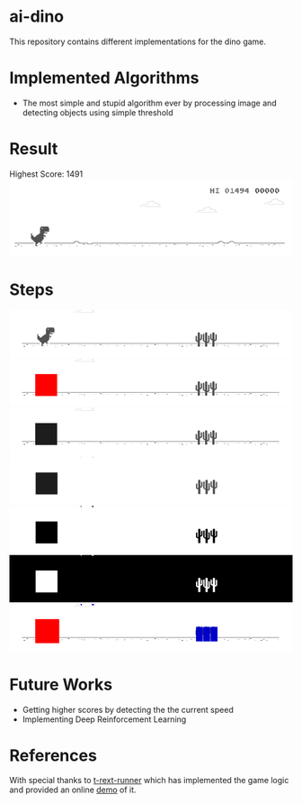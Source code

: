 # ai-dino
This repository contains different implementations for the dino game.

# Implemented Algorithms
- The most simple and stupid algorithm ever by processing image and detecting objects using simple threshold


# Result
Highest Score: 1491
![Dino Gif](_doc/dino.gif)

# Steps
![Image 1](_doc/75-image1.png)
![Image 2](_doc/75-image2.png)
![Image 3](_doc/75-image3.png)
![Image 4](_doc/75-image4.png)
![Image 5](_doc/75-image5.png)
![Image 6](_doc/75-image6.png)
![Image 7](_doc/75-image7.png)

# Future Works
- Getting higher scores by detecting the the current speed
- Implementing Deep Reinforcement Learning

# References
With special thanks to [t-rext-runner](https://github.com/wayou/t-rex-runner) which has implemented the game logic and provided an online [demo](http://wayou.github.io/t-rex-runner) of it.
